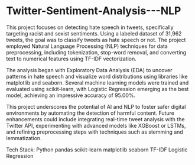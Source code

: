 # Twitter-Sentiment-Analysis---NLP
This project focuses on detecting hate speech in tweets, specifically targeting racist and sexist sentiments. Using a labeled dataset of 31,962 tweets, the goal was to classify tweets as hate speech or not. The project employed Natural Language Processing (NLP) techniques for data preprocessing, including tokenization, stop-word removal, and converting text to numerical features using TF-IDF vectorization.

The analysis began with Exploratory Data Analysis (EDA) to uncover patterns in hate speech and visualize word distributions using libraries like matplotlib and seaborn. Several machine learning models were trained and evaluated using scikit-learn, with Logistic Regression emerging as the best model, achieving an impressive accuracy of 95.00%.

This project underscores the potential of AI and NLP to foster safer digital environments by automating the detection of harmful content. Future enhancements could include integrating real-time tweet analysis with the Twitter API, experimenting with advanced models like XGBoost or LSTMs, and refining preprocessing steps with techniques such as stemming and lemmatization.



Tech Stack:
Python
pandas
scikit-learn
matplotlib
seaborn
TF-IDF
Logistic Regression





